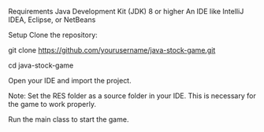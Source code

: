 Requirements
Java Development Kit (JDK) 8 or higher
An IDE like IntelliJ IDEA, Eclipse, or NetBeans

Setup
Clone the repository:

git clone https://github.com/yourusername/java-stock-game.git

cd java-stock-game

Open your IDE and import the project.

Note: Set the RES folder as a source folder in your IDE. This is necessary for the game to work properly.

Run the main class to start the game. 
